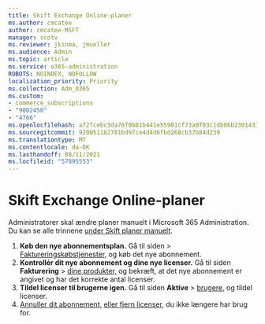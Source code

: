 ```yaml
---
title: Skift Exchange Online-planer
ms.author: cmcatee
author: cmcatee-MSFT
manager: scotv
ms.reviewer: jkinma, jmueller
ms.audience: Admin
ms.topic: article
ms.service: o365-administration
ROBOTS: NOINDEX, NOFOLLOW
localization_priority: Priority
ms.collection: Adm_O365
ms.custom:
- commerce_subscriptions
- "9002450"
- "4766"
ms.openlocfilehash: af2fcebc3da76f0b81b441e55901cf73a0f03c1db86b23014332673d77cde88e
ms.sourcegitcommit: 920051182781bd97ce4d4d6fbd268cb37b84d239
ms.translationtype: MT
ms.contentlocale: da-DK
ms.lasthandoff: 08/11/2021
ms.locfileid: "57895553"
---
```

# <a name="change-exchange-online-plans"></a>Skift Exchange Online-planer

Administratorer skal ændre planer manuelt i Microsoft 365 Administration. Du kan se alle trinnene [under Skift planer manuelt](https://docs.microsoft.com/microsoft-365/commerce/subscriptions/change-plans-manually).

1. **Køb den nye abonnementsplan.** Gå til siden  >  [Faktureringskøbstjenester,](https://go.microsoft.com/fwlink/p/?linkid=868433) og køb det nye abonnement.
2. **Kontrollér dit nye abonnement og dine nye licenser.** Gå til siden **Fakturering**  >  [dine produkter,](https://go.microsoft.com/fwlink/p/?linkid=842054) og bekræft, at det nye abonnement er angivet og har det korrekte antal licenser.
3. **Tildel licenser til brugerne igen.** Gå til siden **Aktive**  >  [brugere,](https://go.microsoft.com/fwlink/p/?linkid=834822) og tildel licenser.
4. [Annuller dit abonnement,](https://docs.microsoft.com/microsoft-365/commerce/subscriptions/cancel-your-subscription) [eller fjern licenser,](https://docs.microsoft.com/microsoft-365/commerce/licenses/buy-licenses) du ikke længere har brug for.